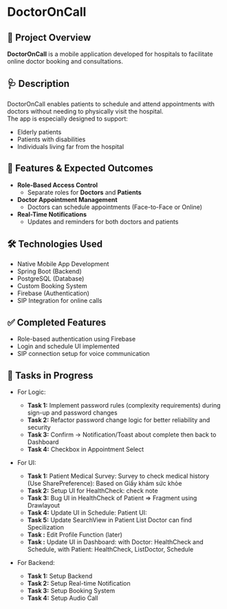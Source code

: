 # DoctorOnCall

## 📱 Project Overview  
**DoctorOnCall** is a mobile application developed for hospitals to facilitate online doctor booking and consultations.

## 🩺 Description  
DoctorOnCall enables patients to schedule and attend appointments with doctors without needing to physically visit the hospital.  
The app is especially designed to support:
- Elderly patients  
- Patients with disabilities  
- Individuals living far from the hospital  

## 🎯 Features & Expected Outcomes
- **Role-Based Access Control**  
  - Separate roles for **Doctors** and **Patients**
- **Doctor Appointment Management**  
  - Doctors can schedule appointments (Face-to-Face or Online)
- **Real-Time Notifications**  
  - Updates and reminders for both doctors and patients

## 🛠️ Technologies Used
- Native Mobile App Development  
- Spring Boot (Backend)  
- PostgreSQL (Database)  
- Custom Booking System  
- Firebase (Authentication)  
- SIP Integration for online calls

## ✅ Completed Features
- Role-based authentication using Firebase  
- Login and schedule UI implemented  
- SIP connection setup for voice communication

## 🔧 Tasks in Progress
- For Logic:
  - **Task 1:** Implement password rules (complexity requirements) during sign-up and password changes  
  - **Task 2:** Refactor password change logic for better reliability and security 
  - **Task 3:** Confirm -> Notification/Toast about complete then back to Dashboard
  - **Task 4:** Checkbox in Appointment Select

- For UI: 
  - **Task 1:** Patient Medical Survey: Survey to check medical history (Use SharePreference): Based on Giấy khám sức khỏe
  - **Task 2:** Setup UI for HealthCheck: check note
  - **Task 3:** Bug UI in HealthCheck of Patient => Fragment using Drawlayout
  - **Task 4:** Update UI in Schedule: Patient UI: 
  - **Task 5:** Update SearchView in Patient List Doctor can find Specilization
  - **Task  :** Edit Profile Function (later)
  - **Task  :** Update UI in Dashboard: with Doctor: HealthCheck and Schedule, with Patient: HealthCheck, ListDoctor, Schedule

- For Backend:
  - **Task 1:** Setup Backend
  - **Task 2:** Setup Real-time Notification
  - **Task 3:** Setup Booking System
  - **Task 4:** Setup Audio Call